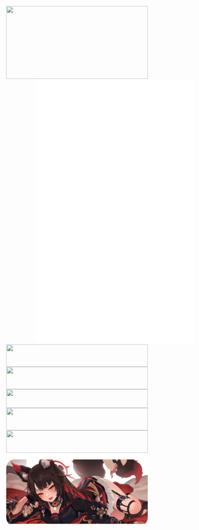 <p align="center">

  <a href="https://discord.com/users/283841865403465728">
    <img width="380" height="195" align="left" src="https://lanyard.cnrad.dev/api/283841865403465728?bg=FFFFFF00&animated=true&idleMessage=%E2%96%BC%20Tech%20Stack%20%28Not%20all%20mastered%29"/>
  </a>

  <a href="https://github.com/lowlighter/metrics">
    <img width="425" height="710" align="right" src="/github-metrics.svg"/>
  </a>
  
  <a href="https://skillicons.dev">
    <img width="380" height="60" align="left" src="https://skillicons.dev/icons?i=androidstudio,sqlite,flutter,kotlin,dart,swift" />
  </a>
  
  <br/>
  
  <a href="https://skillicons.dev">
    <img width="380" height="60" align="left" src="https://skillicons.dev/icons?i=vue,astro,js,ts,tailwind,azure,cloudflare" />
  </a>
  
  <br/>
  
  <a href="https://skillicons.dev">
    <img width="380" height="50" align="left" src="https://skillicons.dev/icons?i=py,fastapi,flask,rust,mongodb,redis,react,mysql" />
  </a>
  
  <br/>
  
  <a href="https://skillicons.dev">
    <img width="380" height="60" align="left" src="https://skillicons.dev/icons?i=css,html,docker,firebase,gcp,git,netlify" />
  </a>
  
  <br/>
  
  <a href="https://skillicons.dev">
    <img width="380" height="60" align="left" src="https://skillicons.dev/icons?i=cpp,arduino,vscode,java,nodejs,raspberrypi" />
  </a>

  <br/>
  
  <a href="https://www.pixiv.net/artworks/108959128">
    <img width="380" height="190" align="left" src="/src/banner.webp" />
  </a>
</p>
